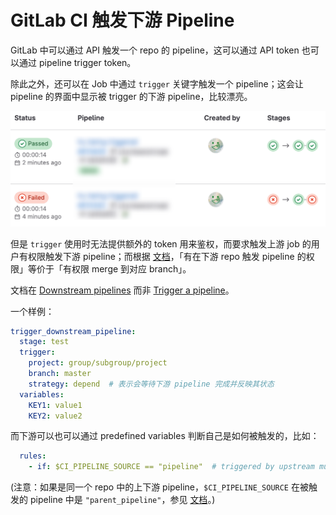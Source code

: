 # GitLab CI 触发下游 Pipeline

GitLab 中可以通过 API 触发一个 repo 的 pipeline，这可以通过 API token 也可以通过 pipeline trigger token。

除此之外，还可以在 Job 中通过 `trigger` 关键字触发一个 pipeline；这会让 pipeline 的界面中显示被 trigger 的下游 pipeline，比较漂亮。

![](assets/2024-07-03-12-07-32.png)

但是 `trigger` 使用时无法提供额外的 token 用来鉴权，而要求触发上游 job 的用户有权限触发下游 pipeline；而根据 [文档](https://docs.gitlab.com/ee/user/permissions.html#gitlab-cicd-permissions:~:text=Run%20CI/CD%20pipeline%20for%20a%20protected%20branch)，「有在下游 repo 触发 pipeline 的权限」等价于「有权限 merge 到对应 branch」。

文档在 [Downstream pipelines](https://docs.gitlab.com/ee/ci/pipelines/downstream_pipelines.html) 而非 [Trigger a pipeline](https://docs.gitlab.com/ee/ci/triggers/)。

一个样例：

```yaml
trigger_downstream_pipeline:
  stage: test
  trigger:
    project: group/subgroup/project
    branch: master
    strategy: depend  # 表示会等待下游 pipeline 完成并反映其状态
  variables:
    KEY1: value1
    KEY2: value2
```

而下游可以也可以通过 predefined variables 判断自己是如何被触发的，比如：

```yaml
  rules:
    - if: $CI_PIPELINE_SOURCE == "pipeline"  # triggered by upstream multi-project pipeline
```

(注意：如果是同一个 repo 中的上下游 pipeline，`$CI_PIPELINE_SOURCE` 在被触发的 pipeline 中是 `"parent_pipeline"`，参见 [文档](https://docs.gitlab.com/ee/ci/pipelines/downstream_pipelines.html?tab=Multi-project+pipeline#run-child-pipelines-with-merge-request-pipelines)。)
